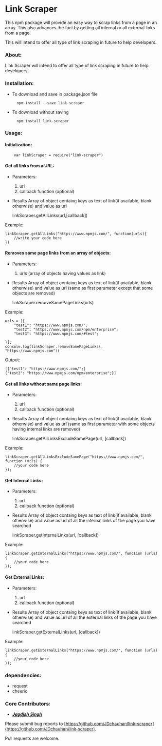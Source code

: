 # Link Scraper

This npm package will provide an easy way to scrap links from a page in an array. This also advances the fact by getting all internal or all external links from a page.

This will intend to offer all type of link scraping in future to help developers.

### About:

Link Scraper will intend to offer all type of link scraping in future to help developers.

### Installation:

* To download and save in package.json file
    
        npm install --save link-scraper

* To download without saving
    
        npm install link-scraper

### Usage:

#### Initialization:

        var linkScraper = require("link-scraper")
    
#### Get all links from a URL:

* Parameters: 
    1. url
    2. callback function (optional)

* Results
Array of object containg keys as text of link(if available, blank otherwise) and value as url

    linkScraper.getAllLinks(url,[callback])

Example:

    linkScraper.getAllLinks("https://www.npmjs.com/", function(urls){
        //write your code here
    })

#### Removes same page links from an array of objects:

* Parameters: 
    1. urls (array of objects having values as link)
    
* Results
Array of object containg keys as text of link(if available, blank otherwise) and value as url (same as first parameter except that some objects are removed)

    linkScraper.removeSamePageLinks(urls)

Example:

    urls = [{
        "test1": "https://www.npmjs.com/";
        "test2": "https://www.npmjs.com/npm/enterprise";
        "test3": "https://www.npmjs.com/#test";
        
    }];
    console.log(linkScraper.removeSamePageLinks(, "https://www.npmjs.com"))
    
Output: 

    [{"test1": "https://www.npmjs.com/";}
    {"test2": "https://www.npmjs.com/npm/enterprise";}]
        
#### Get all links without same page links:

* Parameters: 
    1. url
    2. callback function (optional)

* Results
Array of object containg keys as text of link(if available, blank otherwise) and value as url (same as first parameter with some objects having internal links are removed)

    linkScraper.getAllLinksExcludeSamePage(url, [callback])

Example:

    linkScraper.getAllLinksExcludeSamePage("https://www.npmjs.com/", function (urls) {
        //your code here
    });

#### Get Internal Links:

* Parameters: 
    1. url
    2. callback function (optional)

* Results
Array of object containg keys as text of link(if available, blank otherwise) and value as url of all the internal links of the page you have searched

    linkScraper.getInternalLinks(url, [callback])

Example:

    linkScraper.getInternalLinks("https://www.npmjs.com/", function (urls) {
        //your code here
    });


#### Get External Links:

* Parameters: 
    1. url
    2. callback function (optional)

* Results
Array of object containg keys as text of link(if available, blank otherwise) and value as url of all the external links of the page you have searched

    linkScraper.getExternalLinks(url, [callback])

Example:

    linkScraper.getExternalLinks("https://www.npmjs.com/", function (urls) {
        //your code here
    });



### dependencies:

* request
* cheerio

### Core Contributors:

* **_[Jagdish Singh](https://github.com/JDchauhan)_**

Please submit bug reports to [https://github.com/JDchauhan/link-scraper](https://github.com/JDchauhan/link-scraper).


Pull requests are welcome.
